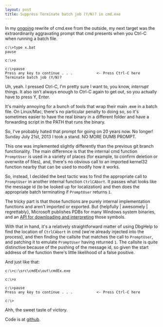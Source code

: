 ```yaml
---
layout: post
title: Suppress Terminate batch job (Y/N)? in cmd.exe
---
```


In my [ongoing](/2013/07/04/git-branch-in-cmd/) rewrite
of cmd.exe from the outside, my next target was the extraordinarily
aggravating prompt that cmd presents when you Ctrl-C when running a
batch file.

    c:\>type x.bat
    pause

    c:\>x

    c:\>pause
    Press any key to continue . . .           <- Press Ctrl-C here
    Terminate batch job (Y/N)?

Uh, yeah. I pressed Ctrl-C, I'm pretty sure I want to, you know,
*interrupt* things. It also isn't always enough to Ctrl-C again to get
out, so you actually have to press Y, Enter.

It's mainly annoying for a bunch of tools that wrap their main .exe in a
batch file. On Linux/Mac, there's no particular penalty to doing so, so
it's sometimes easier to have the real binary in a different folder and
have a forwarding script in the PATH that runs the binary.

So, I've probably hated that prompt for going on 20 years now. No
longer! Sunday July 21st, 2013 I took a stand. NO MORE DUMB PROMPT.

This one was implemented slightly differently than the previous git
branch functionality. The main difference is that the internal cmd
function `PromptUser` is used in a variety of places (for example, to
confirm deletion or overwrite of files), and, there's no obvious call to
an imported kernel32 function nearby that can be used to modify how it
works.

So, instead, I decided the best tactic was to find the appropriate call
to `PromptUser` in another internal function `CtrlCAbort`. It passes
what looks like the message id (to be looked up for localization) and
then does the appropriate batch terminating if `PromptUser` returns `1`.

The tricky part is that those functions are purely internal
implementation functions and aren't imported or exported. But {helpfully
| awesomely | regrettably}, Microsoft publishes PDBs for many Windows
system binaries, and an [API for downloading and
interpreting](http://msdn.microsoft.com/en-us/library/windows/desktop/ms679294.aspx)
those symbols.

With that in hand, it's a relatively straightforward matter of using
DbgHelp to find the location of `CtrlCAbort` in cmd (we're already
injected into the process), and then finding the callsite that matches
the call to `PromptUser`, and patching it to emulate `PromptUser` having
returned `1`. The callsite is quite distinctive because of the pushing
of the message id, so given the start address of the function there's
little likelihood of a false positive.

And just like that:

    c:\>c:\src\cmdEx\out\cmdEx.exe

    c:\>x

    c:\>pause
    Press any key to continue . . .           <- Press Ctrl-C here

    c:\>

Ahh, the sweet taste of victory.

Code is at [github](https://github.com/sgraham/cmdEx/).
